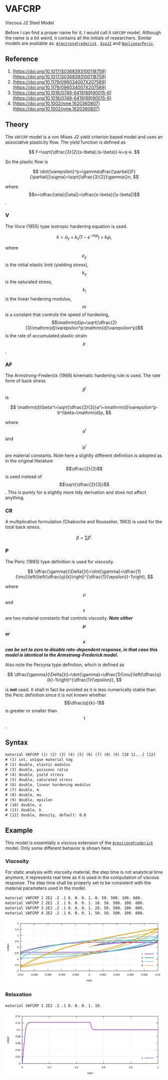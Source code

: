 # VAFCRP

Viscous J2 Steel Model

Before I can find a proper name for it, I would call it `VAFCRP` model. Although the name is a bit weird, it contains
all the initials of researchers. Similar models are available as: [`ArmstrongFrederick`](ArmstrongFrederick.md)
, [`ExpJ2`](ExpJ2.md) and [`NonlinearPeric`](NonlinearPeric.md).

## Reference

1. [https://doi.org/10.1017/S0368393100118759](https://doi.org/10.1017/S0368393100118759)
2. [https://doi.org/10.1179/096034007X207589](https://doi.org/10.1179/096034007X207589)
3. [https://doi.org/10.1016/0749-6419(89)90015-6](https://doi.org/10.1016/0749-6419(89)90015-6)
4. [https://doi.org/10.1002/nme.1620360807](https://doi.org/10.1002/nme.1620360807)

## Theory

The `VAFCRP` model is a von Mises J2 yield criterion based model and uses an associative plasticity flow. The yield
function is defined as

$$
F=\sqrt{\dfrac{3}{2}(s-\beta):(s-\beta)}-k=q-k.
$$

So the plastic flow is

$$
\dot{\varepsilon}^p=\gamma\dfrac{\partial{}F}{\partial{}\sigma}=\sqrt{\dfrac{3}{2}}\gamma{}n,
$$

where $$n=\dfrac{\eta}{|\eta|}=\dfrac{s-\beta}{|s-\beta|}$$.

### V

The Voce (1955) type isotropic hardening equation is used.

$$
k=\sigma_y+k_s(1-e^{-mp})+k_lp,
$$

where $$\sigma_y$$ is the initial elastic limit (yielding stress), $$k_s$$ is the saturated stress, $$k_l$$ is the
linear hardening modulus, $$m$$ is a constant that controls the speed of hardening,
$$\mathrm{d}p=\sqrt{\dfrac{2}{3}\mathrm{d}\varepsilon^p:\mathrm{d}\varepsilon^p}$$ is the rate of accumulated plastic
strain $$p$$.

### AF

The Armstrong-Frederick (1966) kinematic hardening rule is used. The rate form of back stress $$\beta^i$$ is

$$
\mathrm{d}\beta^i=\sqrt{\dfrac{2}{3}}a^i~\mathrm{d}\varepsilon^p-b^i\beta~\mathrm{d}p,
$$

where $$a^i$$ and $$b^i$$ are material constants. Note here a slightly different definition is adopted as in the
original literature $$\dfrac{2}{3}$$ is used instead of $$\sqrt{\dfrac{2}{3}}$$. This is purely for a slightly more tidy
derivation and does not affect anything.

### CR

A multiplicative formulation (Chaboche and Rousselier, 1983) is used for the total back stress.

$$
\beta=\sum\beta^i.
$$

### P

The Peric (1993) type definition is used for viscosity.

$$
\dfrac{\gamma}{\Delta{}t}=\dot{\gamma}=\dfrac{1}{\mu}\left(\left(\dfrac{q}{k}\right)^{\dfrac{1}{\epsilon}}-1\right),
$$

where $$\mu$$ and $$\epsilon$$ are two material constants that controls viscosity. ***Note either $$\mu$$ or
$$\epsilon$$ can be set to zero to disable rate-dependent response, in that case this model is identical to the
Armstrong-Frederick model.***

Also note the Perzyna type definition, which is defined as

$$
\dfrac{\gamma}{\Delta{}t}=\dot{\gamma}=\dfrac{1}{\mu}\left(\dfrac{q}{k}-1\right)^{\dfrac{1}{\epsilon}},
$$

is **not** used. It shall in fact be avoided as it is less numerically stable than the Peric definition since it is not
known whether $$\dfrac{q}{k}-1$$ is greater or smaller than $$1$$.

## Syntax

```
material VAFCRP (1) (2) (3) (4) (5) (6) (7) (8) (9) [10 11...] [12]
# (1) int, unique material tag
# (2) double, elastic modulus
# (3) double, poissons ratio
# (4) double, yield stress
# (5) double, saturated stress
# (6) double, linear hardening modulus
# (7) double, m
# (8) double, mu
# (9) double, epsilon
# (10) double, a
# (11) double, b
# [12] double, density, default: 0.0
```

## Example

This model is essentially a viscous extension of the [`ArmstrongFrederick`](ArmstrongFrederick.md) model. Only some
different behavior is shown here.

### Viscosity

For static analysis with viscosity material, the step time is not analytical time anymore, it represents real time as it
is used in the computation of viscous response. The step time shall be properly set to be consistent with the material
parameters used in the model.

```
material VAFCRP 1 2E2 .2 .1 0. 0. 0. 1. 0. 50. 500. 100. 600.
material VAFCRP 2 2E2 .2 .1 0. 0. 0. 1. 10. 50. 500. 100. 600.
material VAFCRP 3 2E2 .2 .1 0. 0. 0. 1. 20. 50. 500. 100. 600.
material VAFCRP 4 2E2 .2 .1 0. 0. 0. 1. 50. 50. 500. 100. 600.
```

![example one](VAFCRP.EX1.svg)

### Relaxation

```
material VAFCRP 1 2E2 .2 .1 0. 0. 0. 1. 10.
```

![example 2](VAFCRP.EX2.svg)
